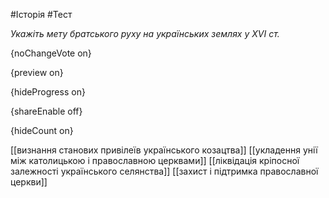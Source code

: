 #Історія #Тест

*Укажіть мету братського руху на українських землях у XVI ст.*

{noChangeVote on}

{preview on}

{hideProgress on}

{shareEnable off}

{hideCount on}

[[визнання станових привілеїв українського козацтва]]
[[укладення унії між католицькою і православною церквами]]
[[ліквідація кріпосної залежності українського селянства]]
[[захист і підтримка православної церкви]]
